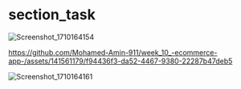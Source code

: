 # section_task
![Screenshot_1710164154](https://github.com/Mohamed-Amin-911/week_10_-ecommerce-app-/assets/141561179/39f34e16-f948-4f11-b34e-e18d5b5000a2)


https://github.com/Mohamed-Amin-911/week_10_-ecommerce-app-/assets/141561179/f94436f3-da52-4467-9380-22287b47deb5

![Screenshot_1710164161](https://github.com/Mohamed-Amin-911/week_10_-ecommerce-app-/assets/141561179/55a529d2-30f0-49c6-8b12-2eaacb243fde)
